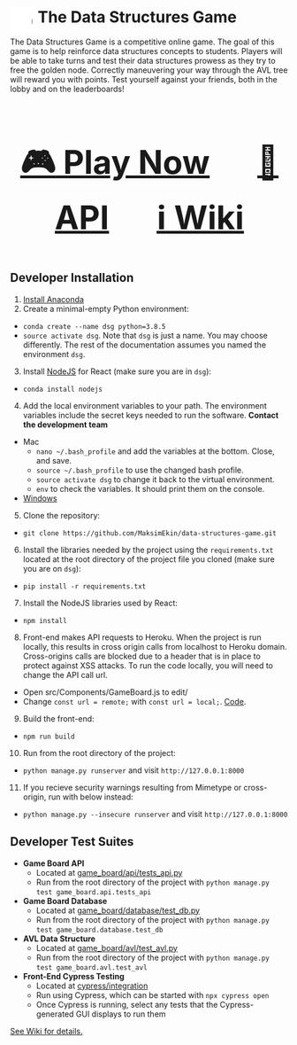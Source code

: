 <h1><img align="left" width="50" height="50" src="img/graph.gif">The Data Structures Game</h1>

The Data Structures Game is a competitive online game. The goal of this game is to help reinforce data structures concepts to students. Players will be able to take turns and test their data structures prowess as they try to free the golden node. Correctly maneuvering your way through the AVL tree will reward you with points. Test yourself against your friends, both in the lobby and on the leaderboards!


<div align="center", style="font-size: 50px">

### [:video_game: Play Now](https://data-structures-game.herokuapp.com) &emsp; [:space_invader: API](https://data-structures-game.herokuapp.com/game_board/api) &emsp; [:information_source: Wiki](https://github.com/MaksimEkin/data-structures-game/wiki)

</div>

## Developer Installation
1. [Install Anaconda](https://docs.anaconda.com/anaconda/install/)
2. Create a minimal-empty Python environment:
- ```conda create --name dsg python=3.8.5```
- ```source activate dsg```. Note that ```dsg``` is just a name. You may choose differently. The rest of the documentation assumes you named the environment ```dsg```.
3. Install [NodeJS](https://anaconda.org/conda-forge/nodejs) for React (make sure you are in ```dsg```):
- ```conda install nodejs```
4. Add the local environment variables to your path. The environment variables include the secret keys needed to run the software. **Contact the development team**
 - Mac
    - ```nano ~/.bash_profile``` and add the variables at the bottom. Close, and save.
    - ```source ~/.bash_profile``` to use the changed bash profile. 
    - ```source activate dsg``` to change it back to the virtual environment.
    - ```env``` to check the variables. It should print them on the console.
- [Windows](https://docs.oracle.com/en/database/oracle/r-enterprise/1.5.1/oread/creating-and-modifying-environment-variables-on-windows.html#GUID-DD6F9982-60D5-48F6-8270-A27EC53807D0)
   
5. Clone the repository:
- ```git clone https://github.com/MaksimEkin/data-structures-game.git```
6. Install the libraries needed by the project using the ```requirements.txt``` located at the root directory of the project file you cloned (make sure you are on ```dsg```):
- ```pip install -r requirements.txt```
7. Install the NodeJS libraries used by React:
- ```npm install```
8. Front-end makes API requests to Heroku. When the project is run locally, this results in cross origin calls from localhost to Heroku domain.
Cross-origins calls are blocked due to a header that is in place to protect against XSS attacks. To run the code locally, you will need to change the API call url.
- Open src/Components/GameBoard.js to edit/
- Change ```const url = remote;``` with ```const url = local;```. [Code](https://github.com/MaksimEkin/data-structures-game/blob/master/src/Components/GameBoard.js#L36).
9. Build the front-end:
- ```npm run build```
10. Run from the root directory of the project:
- ```python manage.py runserver``` and visit ```http://127.0.0.1:8000```
11. If you recieve security warnings resulting from Mimetype or cross-origin, run with below instead:
- ```python manage.py --insecure runserver``` and visit ```http://127.0.0.1:8000```

## Developer Test Suites

- **Game Board API**
    - Located at [game_board/api/tests_api.py](https://github.com/MaksimEkin/data-structures-game/tree/master/game_board/api/tests_api.py)
    - Run from the root directory of the project with ```python manage.py test game_board.api.tests_api```
- **Game Board Database**
    - Located at [game_board/database/test_db.py](https://github.com/MaksimEkin/data-structures-game/tree/master/game_board/database/test_db.py)
    - Run from the root directory of the project with ```python manage.py test game_board.database.test_db```
- **AVL Data Structure**
    - Located at [game_board/avl/test_avl.py](https://github.com/MaksimEkin/data-structures-game/blob/master/game_board/avl/test_avl.py)
    - Run from the root directory of the project with ```python manage.py test game_board.avl.test_avl```
- **Front-End Cypress Testing**
    - Located at [cypress/integration](https://github.com/MaksimEkin/data-structures-game/tree/front_end_testing/cypress/integration)
    - Run using Cypress, which can be started with ```npx cypress open```
    - Once Cypress is running, select any tests that the Cypress-generated GUI displays to run them
    
[See Wiki for details.](https://github.com/MaksimEkin/data-structures-game/wiki)

